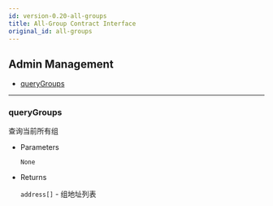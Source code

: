 ```yaml
---
id: version-0.20-all-groups
title: All-Group Contract Interface
original_id: all-groups
---
```


<h2 class="hover-list">Admin Management</h2>

- [queryGroups](#queryGroups)

* * *

### queryGroups

查询当前所有组

- Parameters
    
    `None`

- Returns
    
    `address[]` - 组地址列表